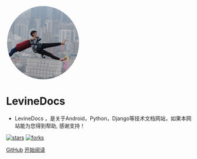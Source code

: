 <img width="200px" height="200px" style="border-radius: 50%" src="../_media/imgs/1_nospace-1574243383931.png"/>

# LevineDocs

- LevineDocs ，是关于Android，Python，Django等技术文档网站，如果本网站能为您得到帮助, 感谢支持！

[![stars](https://badgen.net/github/stars/LicaiMaker/LevineDocs?icon=github&color=4ab8a1)](https://github.com/LicaiMaker/LevineDocs) [![forks](https://badgen.net/github/forks/LicaiMaker/LevineDocs?icon=github&color=4ab8a1)](https://github.com/LicaiMaker/LevineDocs)

[GitHub](<https://github.com/LicaiMaker/LevineDocs>)
[开始阅读](/zh-cn/README.md)

